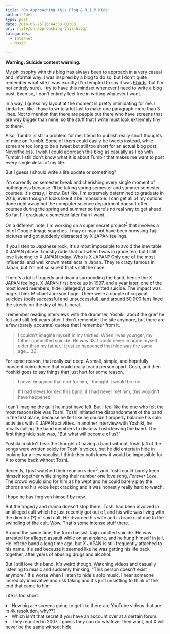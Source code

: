 ```yaml
---
title: 'On Approaching this Blog & R.I.P hide'
author: Edel
type: post
date: 2014-05-25T16:44:53+00:00
url: /life/on-approaching-this-blog/
categories:
  - Internet
  - Music

---
```

**Warning: Suicide content warning.**

My philosophy with this blog has always been to approach in a very casual and informal way. I was inspired by a blog to do so, but I don't quite remember what site it was exactly (I'm tempted to say it was [6birds][1], but I'm not entirely sure). I try to have this mindset whenever I need to write a blog post. Even so, I don't entirely feel free in writing whatever I want.

In a way, I guess my layout at the moment is pretty intimidating for me. I kinda feel like I have to write a lot just to make one paragraph more than 3 lines. Not to mention that there are people out there who have screens that are way bigger than mine, so the stuff that I write must look extremely tiny to them<sup class="footnote"><a href="#foot_ajs-fn-id_1-786" id="back_ajs-fn-id_1-786">1</a></sup>.

Also, Tumblr is still a problem for me. I tend to publish really short thoughts of mine on Tumblr. Some of them could easily be tweets instead, while some are too long to be a tweet but still too short for an actual blog post. Nevertheless, I wish I could approach this blog as casually as I do with Tumblr. I still don't know what it is about Tumblr that makes me want to post every single detail of my life.

But I guess I should write a life update or something?

I'm currently on semester break and cherishing every single moment of nothingness because I'll be taking spring semester and summer semester courses. It's crazy, I know. But like, I'm extremely determined to graduate in 2016, even though it looks like it'll be impossible. I can get all of my options done right away but the computer science department doesn't offer courses during the spring and summer so there's no real way to get ahead. So far, I'll graduate a semester later than I want.

On a different note, I'm working on a super secret project<sup class="footnote"><a href="#foot_ajs-fn-id_2-786" id="back_ajs-fn-id_2-786">2</a></sup> that involves a lot of Google Image searches. I may or may not have been browsing Taiji pictures and got suddenly distracted by X JAPAN feelings.

If you listen to Japanese rock, it's almost impossible to avoid the inevitable X JAPAN phase. I mostly rode that out when I was in grade ten, but I still love listening to X JAPAN today. Who is X JAPAN? Only one of the most influential and well known metal acts in Japan. They're crazy famous in Japan, but I'm not so sure if that's still the case.

There's a lot of tragedy and drama surrounding the band, hence the X JAPAN feelings. X JAPAN first broke up in 1997, and a year later, one of the most loved members, hide, (allegedly) committed suicide. The impact was huge. Think Michael Jackson huge. There were a couple of copycat suicides (both successful and unsuccessful), and around 50,000 fans lined the streets on the day of his funeral.

I remember reading interviews with the drummer, Yoshiki, about the grief he felt and still felt years after. I don't remember the site anymore, but there are a few (barely accurate) quotes that I remember from it. 

> I couldn't imagine myself in my thirties. When I was younger, my father committed suicide. He was 33. I could never imagine myself older than my father. It just so happened that hide was the same age&#8230; 33.

For some reason, that really cut deep. A small, simple, and hopefully innocent coincidence that could really tear a person apart. Gosh, and then Yoshiki goes to say things that just hurt for some reason.

> I never imagined that end for him, I thought it would be me.

> If I had never formed this band, if I had never met him, this wouldn't have happened.

I can't imagine the guilt he must have felt. But I feel like the one who felt the most responsible was Toshi. Toshi initiated the disbandonment of the band in the first place, because he felt like he couldn't properly balance his solo activities with X JAPAN activities. In another interview with Yoshiki, he recalls calling the band members to discuss Toshi leaving the band. The first thing hide said was, "But what will become of us?"

Yoshiki couldn't bear the thought of having a band without Toshi (all of the songs were written solely for Toshi's voice), but he did entertain hide in looking for a new vocalist. I think they both knew it would be impossible for X to come back without Toshi.

Recently, I just watched their reunion video<sup class="footnote"><a href="#foot_ajs-fn-id_3-786" id="back_ajs-fn-id_3-786">3</a></sup>, and Toshi could barely keep himself together while singing their number one love song, _Forever Love_. The crowd would sing for him as he wept and he could barely play the chords and his voice kept cracking and it was honestly really hard to watch.

I hope he has forgiven himself by now.

But the tragedy and drama doesn't stop there. Toshi had been involved in an alleged cult which he just recently got out of, and his wife was living with the director (?) of said cult. He divorced his wife and is brankrupt due to the swindling of the cult. Wow. That's some intense stuff there.

Around the same time, the form bassist Taiji comitted suicide. He was arrested for alleged assault while on an airplane, and he hung himself in jail. He left the band a long time ago, but X JAPAN is still frequently attached to his name. It's sad because it seemed like he was getting his life back together, after years of abusing drugs and alcohol.

But I still love this band. It's weird though. Watching videos and casually listening to music and suddenly thinking, "This person doesn't exist anymore." It's worse when I listen to hide's solo music. I hear someone incredibly innovative and risk taking and it's just unsettling to think of the end that came to him.

Life is too short.


  <li>
    <a id="foot_ajs-fn-id_1-786"></a>How big are screens going to get like there are YouTube videos that are in 4k resolution, why???&nbsp;&nbsp;<a class="ajs-back-link" href="#back_ajs-fn-id_1-786"></a>
  </li>
  <li>
    <a id="foot_ajs-fn-id_2-786"></a>Which isn't that secret if you have an account over at a certain forum.&nbsp;&nbsp;<a class="ajs-back-link" href="#back_ajs-fn-id_2-786"></a>
  </li>
  <li>
    <a id="foot_ajs-fn-id_3-786"></a>They reunited in 2007. I guess they can do whatever they want, but X will never be the same without hide&nbsp;&nbsp;<a class="ajs-back-link" href="#back_ajs-fn-id_3-786"></a>
  </li>


<div id="ajs-fn-id_1-786" style="display:none;margin:0;" class="ajs-footnote-popup">
  <div>
    How big are screens going to get like there are YouTube videos that are in 4k resolution, why???
  </div>
</div>

<div id="ajs-fn-id_2-786" style="display:none;margin:0;" class="ajs-footnote-popup">
  <div>
    Which isn't that secret if you have an account over at a certain forum.
  </div>
</div>

<div id="ajs-fn-id_3-786" style="display:none;margin:0;" class="ajs-footnote-popup">
  <div>
    They reunited in 2007. I guess they can do whatever they want, but X will never be the same without hide
  </div>
</div>

 [1]: http://6birds.net